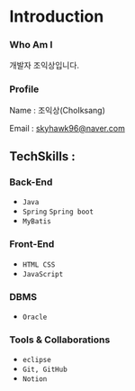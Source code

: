 <h1>Introduction</h1>

### Who Am I
개발자 조익상입니다.

### Profile
Name : 조익상(ChoIksang)

Email : skyhawk96@naver.com

<h2>TechSkills : </h2>

### Back-End
- `Java`
- `Spring` `Spring boot`
- `MyBatis`

### Front-End
- `HTML CSS`
- `JavaScript`


### DBMS
-  `Oracle`

### Tools & Collaborations
- `eclipse`
- `Git, GitHub`
- `Notion`


<!--
**iksangCho/iksangCho** is a ✨ _special_ ✨ repository because its `README.md` (this file) appears on your GitHub profile.

Here are some ideas to get you started:

- 🔭 I’m currently working on ...
- 🌱 I’m currently learning ...
- 👯 I’m looking to collaborate on ...
- 🤔 I’m looking for help with ...
- 💬 Ask me about ...
- 📫 How to reach me: ...
- 😄 Pronouns: ...
- ⚡ Fun fact: ...
-->
